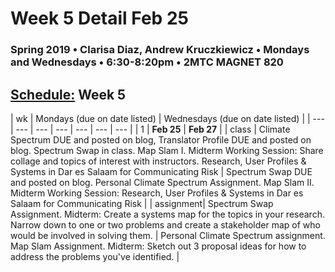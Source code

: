 # Week 5 Detail Feb 25

### Spring 2019 • Clarisa Diaz, Andrew Kruczkiewicz • Mondays and Wednesdays • 6:30-8:20pm • 2MTC MAGNET 820

## [Schedule:](./) Week 5

| wk | Mondays \(due on date listed\) | Wednesdays \(due on date listed\) |
| --- | --- | --- | --- | --- | --- | --- |
| 1 | **Feb 25** | **Feb 27** |
| class | Climate Spectrum DUE and posted on blog, Translator Profile DUE and posted on blog. Spectrum Swap in class. Map Slam I. Midterm Working Session: Share collage and topics of interest with instructors. Research, User Profiles & Systems in Dar es Salaam for Communicating Risk |  Spectrum Swap DUE and posted on blog. Personal Climate Spectrum Assignment.  Map Slam II.  Midterm Working Session: Research, User Profiles & Systems in Dar es Salaam for Communicating Risk |
| assignment| Spectrum Swap Assignment. Midterm: Create a systems map for the topics in your research. Narrow down to one or two problems and create a stakeholder map of who would be involved in solving them.  | Personal Climate Spectrum assignment. Map Slam Assignment. Midterm: Sketch out 3 proposal ideas for how to address the problems you've identified.   |
